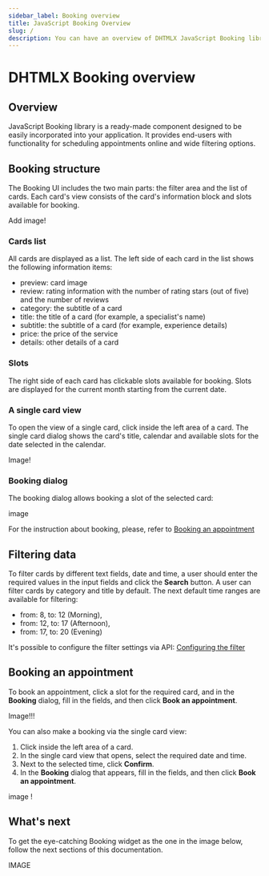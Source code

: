```yaml
---
sidebar_label: Booking overview
title: JavaScript Booking Overview
slug: /
description: You can have an overview of DHTMLX JavaScript Booking library in the documentation. Browse developer guides and API reference, try out code examples and live demos, and download a free 30-day evaluation version of DHTMLX Booking.
---
```


# DHTMLX Booking overview

## Overview

JavaScript Booking library is a ready-made component designed to be easily incorporated into your application. It provides end-users with functionality for scheduling appointments online and wide filtering options. 

## Booking structure

The Booking UI includes the two main parts: the filter area and the list of cards. Each card's view consists of the card's information block and slots available for booking. 

Add image!

### Cards list

All cards are displayed as a list. The left side of each card in the list shows the following information items:

- preview: card image
- review: rating information with the number of rating stars (out of five) and the number of reviews
- category: the subtitle of a card
- title: the title of a card (for example, a specialist's name)
- subtitle: the subtitle of a card (for example, experience details)
- price: the price of the service
- details: other details of a card

### Slots

The right side of each card has clickable slots available for booking. Slots are displayed for the current month starting from the current date.


### A single card view

To open the view of a single card, click inside the left area of a card. The single card dialog shows the card's title, calendar and available slots for the date selected in the calendar. 

Image!

### Booking dialog

The booking dialog allows booking a slot of the selected card:

image

For the instruction about booking, please, refer to [Booking an appointment](#booking-an-appointment)

## Filtering data

To filter cards by different text fields, date and time, a user should enter the required values in the input fields and click the **Search** button. A user can filter  cards by category and title by default. The next default time ranges are available for filtering: 
- from: 8, to: 12 (Morning),
- from: 12, to: 17 (Afternoon),
- from: 17, to: 20 (Evening)

It's possible to configure the filter settings via API: [Configuring the filter](/guides/configuration#configuring-the-filter)

## Booking an appointment

To book an appointment, click a slot for the required card, and in the **Booking** dialog, fill in the fields, and then click **Book an appointment**.

Image!!!

You can also make a booking via the single card view:

1. Click inside the left area of a card.
2. In the single card view that opens, select the required date and time.
3. Next to the selected time, click **Confirm**.
4. In the **Booking** dialog that appears, fill in the fields, and then click **Book an appointment**.

image !

## What's next

To get the eye-catching Booking widget as the one in the image below, follow the next sections of this documentation.

IMAGE
